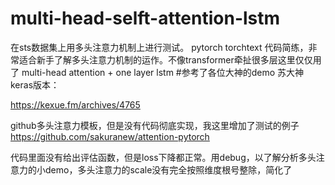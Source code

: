 # multi-head-selft-attention-lstm
在sts数据集上用多头注意力机制上进行测试。 pytorch torchtext 代码简练，非常适合新手了解多头注意力机制的运作。不像transformer牵扯很多层这里仅仅用了 multi-head attention + one layer lstm
#参考了各位大神的demo
苏大神keras版本：

https://kexue.fm/archives/4765


github多头注意力模板，但是没有代码彻底实现，我这里增加了测试的例子
https://github.com/sakuranew/attention-pytorch

代码里面没有给出评估函数，但是loss下降都正常。用debug，以了解分析多头注意力的小demo，多头注意力的scale没有完全按照维度根号整除，简化了

